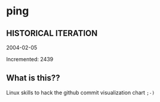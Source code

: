 # ping

## HISTORICAL ITERATION
2004-02-05

Incremented: 2439

## What is this?? 
Linux skills to hack the github commit visualization chart `;-)`
